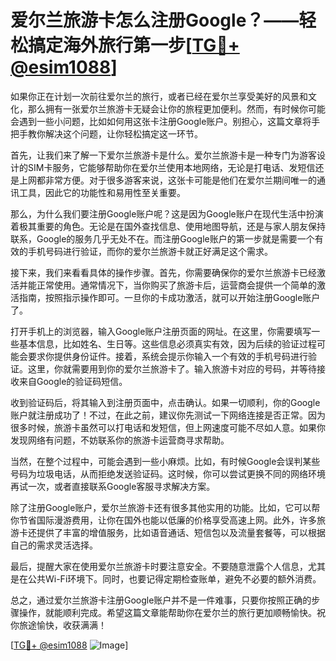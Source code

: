 # 爱尔兰旅游卡怎么注册Google？——轻松搞定海外旅行第一步[[TG💪+ @esim1088](https://t.me/s/esim1088)]

如果你正在计划一次前往爱尔兰的旅行，或者已经在爱尔兰享受美好的风景和文化，那么拥有一张爱尔兰旅游卡无疑会让你的旅程更加便利。然而，有时候你可能会遇到一些小问题，比如如何用这张卡注册Google账户。别担心，这篇文章将手把手教你解决这个问题，让你轻松搞定这一环节。

首先，让我们来了解一下爱尔兰旅游卡是什么。爱尔兰旅游卡是一种专门为游客设计的SIM卡服务，它能够帮助你在爱尔兰使用本地网络，无论是打电话、发短信还是上网都非常方便。对于很多游客来说，这张卡可能是他们在爱尔兰期间唯一的通讯工具，因此它的功能性和易用性至关重要。

那么，为什么我们要注册Google账户呢？这是因为Google账户在现代生活中扮演着极其重要的角色。无论是在国外查找信息、使用地图导航，还是与家人朋友保持联系，Google的服务几乎无处不在。而注册Google账户的第一步就是需要一个有效的手机号码进行验证，而你的爱尔兰旅游卡就正好满足这个需求。

接下来，我们来看看具体的操作步骤。首先，你需要确保你的爱尔兰旅游卡已经激活并能正常使用。通常情况下，当你购买了旅游卡后，运营商会提供一个简单的激活指南，按照指示操作即可。一旦你的卡成功激活，就可以开始注册Google账户了。

打开手机上的浏览器，输入Google账户注册页面的网址。在这里，你需要填写一些基本信息，比如姓名、生日等。这些信息必须真实有效，因为后续的验证过程可能会要求你提供身份证件。接着，系统会提示你输入一个有效的手机号码进行验证。这里，你就需要用到你的爱尔兰旅游卡了。输入旅游卡对应的号码，并等待接收来自Google的验证码短信。

收到验证码后，将其输入到注册页面中，点击确认。如果一切顺利，你的Google账户就注册成功了！不过，在此之前，建议你先测试一下网络连接是否正常。因为很多时候，旅游卡虽然可以打电话和发短信，但上网速度可能不尽如人意。如果你发现网络有问题，不妨联系你的旅游卡运营商寻求帮助。

当然，在整个过程中，可能会遇到一些小麻烦。比如，有时候Google会误判某些号码为垃圾电话，从而拒绝发送验证码。这时候，你可以尝试更换不同的网络环境再试一次，或者直接联系Google客服寻求解决方案。

除了注册Google账户，爱尔兰旅游卡还有很多其他实用的功能。比如，它可以帮你节省国际漫游费用，让你在国外也能以低廉的价格享受高速上网。此外，许多旅游卡还提供了丰富的增值服务，比如语音通话、短信包以及流量套餐等，可以根据自己的需求灵活选择。

最后，提醒大家在使用爱尔兰旅游卡时要注意安全。不要随意泄露个人信息，尤其是在公共Wi-Fi环境下。同时，也要记得定期检查账单，避免不必要的额外消费。

总之，通过爱尔兰旅游卡注册Google账户并不是一件难事，只要你按照正确的步骤操作，就能顺利完成。希望这篇文章能帮助你在爱尔兰的旅行更加顺畅愉快。祝你旅途愉快，收获满满！

[[TG💪+ @esim1088](https://t.me/s/esim1088) ![Image](https://i.postimg.cc/4NQfJmqS/Snipaste-2025-05-13-00-14-12.png)]